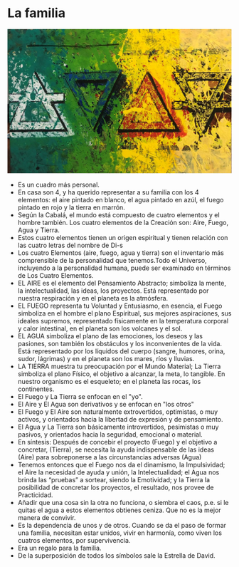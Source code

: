 # La familia

![](./img/02/Family.jpg)

- Es un cuadro más personal.
- En casa son 4, y ha querido representar a su familia con los 4 elementos: el aire pintado en blanco, el agua pintado en azúl, el fuego pintado en rojo y la tierra en marrón.
- Según la Cabalá, el mundo está compuesto de cuatro elementos y el hombre también. Los cuatro elementos de la Creación son: Aire, Fuego, Agua y Tierra.
- Estos cuatro elementos tienen un origen espiritual y tienen relación con las cuatro letras del nombre de Di-s
- Los cuatro Elementos (aire, fuego, agua y tierra) son el inventario más comprensible de la personalidad que tenemos.Todo el Universo, incluyendo a la personalidad humana, puede ser examinado en términos de Los Cuatro Elementos.
- EL AIRE es el elemento del Pensamiento Abstracto; simboliza la mente, la intelectualidad, las ideas, los proyectos. Está representado por nuestra respiración y en el planeta es la atmósfera.
- EL FUEGO representa tu Voluntad y Entusiasmo, en esencia, el Fuego simboliza en el hombre el plano Espiritual, sus mejores aspiraciones, sus ideales supremos, representado físicamente en la temperatura corporal y calor intestinal, en el planeta son los volcanes y el sol.
- EL AGUA simboliza el plano de las emociones, los deseos y las pasiones, son también los obstáculos y los inconvenientes de la vida. Está representado por los líquidos del cuerpo (sangre, humores, orina, sudor, lágrimas) y en el planeta son los mares, ríos y lluvias.
- LA TIERRA muestra tu preocupación por el Mundo Material; La Tierra simboliza el plano Físico, el objetivo a alcanzar, la meta, lo tangible. En nuestro organismo es el esqueleto; en el planeta las rocas, los continentes.
- El Fuego y La Tierra se enfocan en el "yo".
- El Aire y El Agua son derivativos y se enfocan en "los otros"
- El Fuego y El Aire son naturalmente extrovertidos, optimistas, o muy activos, y orientados hacia la libertad de expresión y de pensamiento.
- El Agua y La Tierra son básicamente introvertidos, pesimistas o muy pasivos, y orientados hacia la seguridad, emocional o material.
- En síntesis: Después de concebir el proyecto (Fuego) y el objetivo a concretar, (Tierra), se necesita la ayuda indispensable de las ideas (Aire) para sobreponerse a las circunstancias adversas (Agua)
- Tenemos entonces que el Fuego nos da el dinamismo, la Impulsividad; el Aire la necesidad de ayuda y unión, la Intelectualidad; el Agua nos brinda las &#8220;pruebas&#8221; a sortear, siendo la Emotividad; y la Tierra la posibilidad de concretar los proyectos, el resultado, nos provee de Practicidad.
- Añadir que una cosa sin la otra no funciona, o siembra el caos, p.e. si le quitas el agua a estos elementos obtienes ceniza. Que no es la mejor manera de convivir.
- Es la dependencia de unos y de otros. Cuando se da el paso de formar una familia, necesitan estar unidos, vivir en harmonía, como viven los cuatros elementos, por supervivencia.
- Era un regalo para la familia.
- De la superposición de todos los símbolos sale la Estrella de David.




